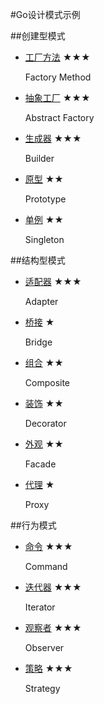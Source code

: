 #Go设计模式示例

##创建型模式

- [工厂方法](creational-patterns/factory-method/intro.md) ★★★

  Factory Method


- [抽象工厂](creational-patterns/abstract-factory/intro.md) ★★★

  Abstract Factory


- [生成器](creational-patterns/builder/intro.md) ★★★

  Builder


- [原型](creational-patterns/prototype/intro.md)  ★★

  Prototype


- [单例](creational-patterns/singleton/intro.md)  ★★

  Singleton


##结构型模式

- [适配器](structural-patterns/adapter/intro.md) ★★★

  Adapter


- [桥接](structural-patterns/bridge/intro.md) ★

  Bridge


- [组合](structural-patterns/composite/intro.md)  ★★

  Composite


- [装饰](structural-patterns/decorator/intro.md)  ★★

  Decorator


- [外观](structural-patterns/facade/intro.md)  ★★

  Facade


- [代理](structural-patterns/proxy/intro.md)  ★

  Proxy


##行为模式

- [命令](behavioral-patterns/command/intro.md)    ★★★

  Command


- [迭代器](behavioral-patterns/iterator/intro.md)  ★★★

  Iterator


- [观察者](behavioral-patterns/observer/intro.md)  ★★★

  Observer


- [策略](behavioral-patterns/strategy/intro.md)   ★★★

  Strategy